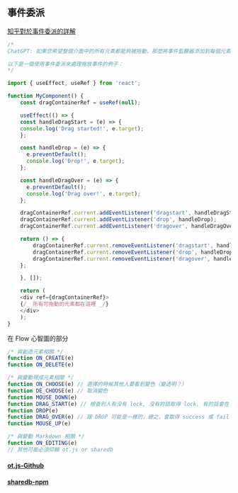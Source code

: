 ## 事件委派

[知乎對於事件委派的詳解](https://blog.csdn.net/zn740395858/article/details/122157745#:~:text=%E4%BA%8B%E4%BB%B6%E5%A7%94%E6%B4%BE%EF%BC%9ARea,%E4%BB%B6%E7%9B%91%E5%90%AC%E5%92%8C%E5%A4%84%E7%90%86%E5%87%BD%E6%95%B0)

``` javascript
/*
ChatGPT: 如果您希望整個介面中的所有元素都能夠被拖動，那麼將事件監聽器添加到每個元素上可能會非常麻煩。幸運的是，您可以使用事件委派來將事件監聽器添加到父元素上，以便在所有子元素上觸發事件時處理該事件。

以下是一個使用事件委派來處理拖放事件的例子：
*/

import { useEffect, useRef } from 'react';

function MyComponent() {
    const dragContainerRef = useRef(null);

    useEffect(() => {
    const handleDragStart = (e) => {
    console.log('Drag started!', e.target);
    };

    const handleDrop = (e) => {
      e.preventDefault();
      console.log('Drop!', e.target);
    };

    const handleDragOver = (e) => {
      e.preventDefault();
      console.log('Drag over!', e.target);
    };

    dragContainerRef.current.addEventListener('dragstart', handleDragStart);
    dragContainerRef.current.addEventListener('drop', handleDrop);
    dragContainerRef.current.addEventListener('dragover', handleDragOver);

    return () => {
        dragContainerRef.current.removeEventListener('dragstart', handleDragStart);
        dragContainerRef.current.removeEventListener('drop', handleDrop);
        dragContainerRef.current.removeEventListener('dragover', handleDragOver);
    };

    }, []);

    return (
    <div ref={dragContainerRef}>
    {/_ 所有可拖動的元素都在這裡 _/}
    </div>
    );
}
```

在 Flow 心智圖的部分
```javascript
/* 與創造元素相關 */
function ON_CREATE(e)
function ON_DELETE(e)

/* 與變動現成元素相關 */
function ON_CHOOSE(e) // 選擇的時候其他人要看到變色（變透明？）
function DE_CHOOSE(e) // 取消變色
function MOUSE_DOWN(e)
function DRAG_START(e) // 檢查別人有沒有 lock, 沒有的話取得 lock, 有的話會在 MOUSEUP 的時候取得 fail 的資訊，返回到 Server 現在認知的位置
function DROP(e)
function DRAG_OVER(e) // 跟 DROP 可能是一樣的，總之，會取得 success 或 fail 的資訊，如果 success 的話，會同步到其他的裝置上
function MOUSE_UP(e)

/* 與變動 Markdown 相關 */
function ON_EDITING(e)
// 其他可能必須仰賴 ot.js or sharedb
```
#### [ot.js-Github](https://github.com/Operational-Transformation/ot.js)
#### [sharedb-npm](https://www.npmjs.com/package/sharedb)